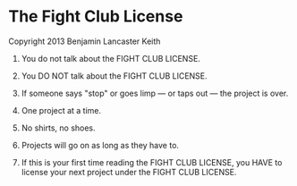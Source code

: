 # The Fight Club License

Copyright 2013 Benjamin Lancaster Keith

1. You do not talk about the FIGHT CLUB LICENSE.

2. You DO NOT talk about the FIGHT CLUB LICENSE.

3. If someone says "stop" or goes limp &mdash;  or taps out &mdash; the project is over.

4. One project at a time.

5. No shirts, no shoes.

6. Projects will go on as long as they have to.

7. If this is your first time reading the FIGHT CLUB LICENSE, you HAVE to license your next project under the FIGHT CLUB LICENSE.
